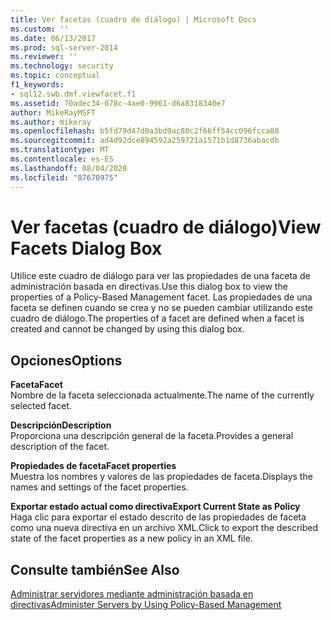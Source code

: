 ```yaml
---
title: Ver facetas (cuadro de diálogo) | Microsoft Docs
ms.custom: ''
ms.date: 06/13/2017
ms.prod: sql-server-2014
ms.reviewer: ''
ms.technology: security
ms.topic: conceptual
f1_keywords:
- sql12.swb.dmf.viewfacet.f1
ms.assetid: 70adec34-078c-4ae0-9961-d6a8318340e7
author: MikeRayMSFT
ms.author: mikeray
ms.openlocfilehash: b5fd79d47d0a3bd9ac80c2f66ff54cc096fcca88
ms.sourcegitcommit: ad4d92dce894592a259721a1571b1d8736abacdb
ms.translationtype: MT
ms.contentlocale: es-ES
ms.lasthandoff: 08/04/2020
ms.locfileid: "87670975"
---
```

# <a name="view-facets-dialog-box"></a><span data-ttu-id="e03f9-102">Ver facetas (cuadro de diálogo)</span><span class="sxs-lookup"><span data-stu-id="e03f9-102">View Facets Dialog Box</span></span>
  <span data-ttu-id="e03f9-103">Utilice este cuadro de diálogo para ver las propiedades de una faceta de administración basada en directivas.</span><span class="sxs-lookup"><span data-stu-id="e03f9-103">Use this dialog box to view the properties of a Policy-Based Management facet.</span></span> <span data-ttu-id="e03f9-104">Las propiedades de una faceta se definen cuando se crea y no se pueden cambiar utilizando este cuadro de diálogo.</span><span class="sxs-lookup"><span data-stu-id="e03f9-104">The properties of a facet are defined when a facet is created and cannot be changed by using this dialog box.</span></span>  
  
## <a name="options"></a><span data-ttu-id="e03f9-105">Opciones</span><span class="sxs-lookup"><span data-stu-id="e03f9-105">Options</span></span>  
 <span data-ttu-id="e03f9-106">**Faceta**</span><span class="sxs-lookup"><span data-stu-id="e03f9-106">**Facet**</span></span>  
 <span data-ttu-id="e03f9-107">Nombre de la faceta seleccionada actualmente.</span><span class="sxs-lookup"><span data-stu-id="e03f9-107">The name of the currently selected facet.</span></span>  
  
 <span data-ttu-id="e03f9-108">**Descripción**</span><span class="sxs-lookup"><span data-stu-id="e03f9-108">**Description**</span></span>  
 <span data-ttu-id="e03f9-109">Proporciona una descripción general de la faceta.</span><span class="sxs-lookup"><span data-stu-id="e03f9-109">Provides a general description of the facet.</span></span>  
  
 <span data-ttu-id="e03f9-110">**Propiedades de faceta**</span><span class="sxs-lookup"><span data-stu-id="e03f9-110">**Facet properties**</span></span>  
 <span data-ttu-id="e03f9-111">Muestra los nombres y valores de las propiedades de faceta.</span><span class="sxs-lookup"><span data-stu-id="e03f9-111">Displays the names and settings of the facet properties.</span></span>  
  
 <span data-ttu-id="e03f9-112">**Exportar estado actual como directiva**</span><span class="sxs-lookup"><span data-stu-id="e03f9-112">**Export Current State as Policy**</span></span>  
 <span data-ttu-id="e03f9-113">Haga clic para exportar el estado descrito de las propiedades de faceta como una nueva directiva en un archivo XML.</span><span class="sxs-lookup"><span data-stu-id="e03f9-113">Click to export the described state of the facet properties as a new policy in an XML file.</span></span>  
  
## <a name="see-also"></a><span data-ttu-id="e03f9-114">Consulte también</span><span class="sxs-lookup"><span data-stu-id="e03f9-114">See Also</span></span>  
 [<span data-ttu-id="e03f9-115">Administrar servidores mediante administración basada en directivas</span><span class="sxs-lookup"><span data-stu-id="e03f9-115">Administer Servers by Using Policy-Based Management</span></span>](administer-servers-by-using-policy-based-management.md)  
  
  

